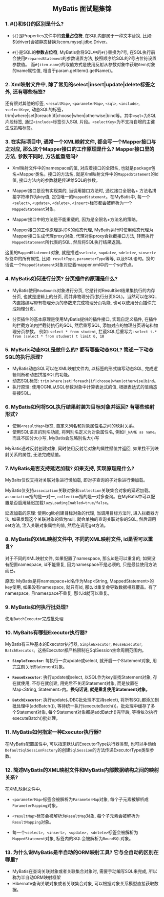 ## <center>MyBatis 面试题集锦</center>

### 1. #{}和${}的区别是什么?

- `${}`是Properties文件中的**变量占位符**, 在SQL内部属于一种文本替换, 比如: ${driver}会被静态替换为com.mysql.jdbc.Driver。

- `#{}`是SQL的**参数占位符**, MyBatis会将SQL中的`#{}`替换为?号, 在SQL执行前会使用`PreparedStatement`的参数设置方法, 按照顺序给SQL的?号占位符设置参数值。
而`#{item.name}`的取值方式是使用反射从参数对象中获取item对象的name属性值, 相当于param.getItem().getName()。

### 2. Xml映射文件中, 除了常见的select|insert|update|delete标签之外, 还有哪些标签?

还有很对其他的标签, `<resultMap>`, `<parameterMap>`, `<sql>`, `<include>`, `<selectKey>`, 动态SQL的标签，
trim|where|set|foreach|if|choose|when|otherwise|bind等。其中`<sql>`为SQL片段标签, 通过`<include>`标签引入SQL
片段。`<selectKey>`为不支持自增的主键生成策略标签。

### 3. 在实际项目中, 通常一个XML映射文件, 都会写一个Mapper接口与之对应, 那么这个Mapper接口的工作原理是什么? Mapper接口里的方法, 参数不同时, 方法能重载吗?

- Xml映射文件中的namespace的值, 对应着接口的全限名, 也就是package包名+Mapper类名。接口的方法名, 就是Xml映射文件中的`MappedStatement`的id值, 接口方法内的参数就是传递给SQL的参数。

- Mapper接口是没有实现类的, 当调用接口方法时, 通过接口全限名+ 方法名拼接字符串作为key值, 定位唯一的`MappedStatement`。在MyBatis中, 每一个`<select>`, `<update>`, `<delete>`, `<insert>`标签都会被解析为一个`MappedStatement`对象。

- Mapper接口中的方法是不能重载的, 因为是全限名+方法名的策略。

- Mapper接口的工作原理是JDK的动态代理, MyBatis运行时使用动态代理为Mapper接口生成代理proxy对象, 代理对象proxy会拦截接口方法, 转而执行`MappedStatement`所代表的SQL, 然后将SQL执行结果返回。

这里的`MappedStatement`对象, 就是描述`<select>`, `<update>`, `<delete>`, `<insert>`标签中的所有属性, 比如: `resultType`, `parameterType`等等, 以及SQL语句。换句话说一个`MappedStatement`对象对应着mapper.xml中的一个sql节点。

### 4. MyBatis如何进行分页? 分页插件的原理是什么?

- MyBatis使用`RowBounds`对象进行分页, 它是针对ResultSet结果集执行的内存分页, 也就是逻辑上的分页, 而并非物理分页(执行分页SQL)。当然可以在SQL内直接编写带有物理分页的参数来完成物理分页功能, 也可以使用分页插件完成物理分页。

- 分页插件的基本原理是使用MyBatis提供的插件接口, 实现自定义插件, 在插件的拦截方法内拦截待执行的SQL, 然后重写SQL, 添加对应的物理分页语句和物理分页参数。
例如: `select * from student`, 拦截SQL后重写为: `select t.* from (select * from student) t limit 0, 10`

### 5. MyBatis动态SQL是做什么的? 都有哪些动态SQL? 简述一下动态SQL的执行原理?

- MyBatis动态SQL可以在XML映射文件内, 以标签的形式编写动态SQL, 完成逻辑判断和动态拼接SQL的功能。
- 动态SQL标签: `trim|where|set|foreach|if|choose|when|otherwise|bind`。
- 执行原理: 使用OGNL从SQL参数对象中计算表达式的值, 根据表达式的值动态拼接SQL。

### 6. MyBatis如何将SQL执行结果封装为目标对象并返回? 有哪些映射形式?

- 使用`<resultMap>`标签, 自定义列名和对象属性名之间的映射关系。
- 使用SQL语言的别名功能, 将列别名定义为对象属性名, 例如`T_NAME as name`。而且不区分大小写, MyBatis会忽略别名大小写

MyBatis通过反射创建对象, 同时使用反射给对象的属性赋值并返回, 如果找不到映射关系的属性, 无法完成赋值。

### 7. MyBatis是否支持延迟加载? 如果支持, 实现原理是什么?

MyBaits仅仅支持对关联对象进行懒加载, 即对子查询的子对象进行懒加载。

MyBatis仅支持`association`关联对象和`collection`关联集合对象的延迟加载。`association`指的是一对一, `collection`指的是一对多查询。在MyBatis中可以配置是否启用延迟加载`lazyLoadingEnabled=true/false`。

延迟加载的原理: 使用cglib创建目标对象的代理, 当调用目标方法时, 进入拦截器方法, 如果发现这个关联对象的值为null, 就会单独的查询关联对象的SQL, 然后调用set方法, 注入关联对象属性的值, 然后在调用get方法。

### 8. MyBatis的XML映射文件中, 不同的XML映射文件, id是否可以重复?

对于不同的XML映射文件, 如果配置了namespace, 那么id是可以重复的; 如果没有配置namespace, id不能重复, 因为namespace不是必须的, 只是最佳使用方法而已。

原因: MyBatis是将namespace+id名作为Map<String, MappedStatement>的key使用, 如果没有namespace, 就只有id, 那么id重复会导致数据相互覆盖。有了namespace, 且namespace不重复, 那么id就可以重复。

### 9. MyBatis如何执行批处理?

使用`BatchExecutor`完成批处理

### 10. MyBaits有哪些Executor执行器?

MyBatis有三种基本的Executor执行器, `SimpleExecutor`, `ReuseExecutor`, `BatchExecutor`。这些Executor都严格限制在SqlSession生命周期范围内。

- **`SimpleExecutor`**: 每执行一次update或select, 就开启一个Statement对象, 用完立刻关闭Statement对象。

- **`ReuseExecutor`**: 执行update或select, 以SQL作为key查找Statement对象, 存在就使用, 不存在就创建, 用完后不关闭Statement对象, 而是放置在Map<String, Statement>内。**换句话说, 就是重复使用Statement对象。**

- **`BatchExecutor`**: 执行update(JDBC批处理不支持select), 将所有SQL都添加到批处理中(addBatch()), 等待统一执行(executeBatch())。批处理中缓存了多个Statement对象, 每个Statement对象都是addBatch()完毕后, 等待依次执行executeBatch()批处理。

### 11. MyBatis如何指定一种Executor执行器?

在MyBatis配置属性中, 可以指定默认的ExecutorType执行器类型, 也可以手动给`DefaultSqlSessionFactory`的创建`SqlSession`的方法传递ExecutorType类型参数。

### 12. 简述MyBatis的XML映射文件和MyBatis内部数据结构之间的映射关系?

在XML映射文件中,
- `<parameterMap>`标签会被解析为`ParameterMap`对象, 每个子元素被解析成`ParameterMapping`对象。

- `<resultMap>`标签会被解析为`ResultMap`对象, 每个子元素会被解析为`ResultMapping`对象。

- 每一个`<select>, <insert>, <update>, <delete>`标签会被解析为`MappedStatement`对象, 标签内的SQL会被解析为`BoundSQL`对象。

### 13. 为什么说MyBatis是半自动的ORM映射工具? 它与全自动的区别在哪里?

- MyBatis在查询关联对象或者关联集合对象时, 需要手动编写SQL来完成, 所以称为半自动ORM映射框架
- Hibernate查询关联对象或者关联集合对象, 可以根据对象关系模型直接获取数据。